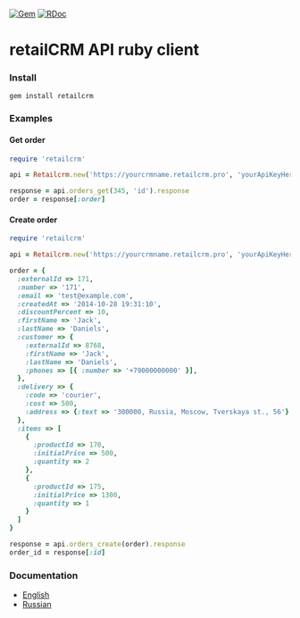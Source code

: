 [![Gem](https://img.shields.io/gem/v/retailcrm?color=red&style=flat-square)](https://rubygems.org/gems/retailcrm)
[![RDoc](https://img.shields.io/badge/RDoc-reference-red.svg?style=flat-square)](http://www.rubydoc.info/gems/retailcrm)

retailCRM API ruby client
=========================


### Install

```
gem install retailcrm
```

### Examples

#### Get order

```ruby
require 'retailcrm'

api = Retailcrm.new('https://yourcrmname.retailcrm.pro', 'yourApiKeyHere')

response = api.orders_get(345, 'id').response
order = response[:order]

```

#### Create order

```ruby
require 'retailcrm'

api = Retailcrm.new('https://yourcrmname.retailcrm.pro', 'yourApiKeyHere')

order = {
  :externalId => 171,
  :number => '171',
  :email => 'test@example.com',
  :createdAt => '2014-10-28 19:31:10',
  :discountPercent => 10,
  :firstName => 'Jack',
  :lastName => 'Daniels',
  :customer => {
    :externalId => 8768,
    :firstName => 'Jack',
    :lastName => 'Daniels',
    :phones => [{ :number => '+79000000000' }],
  },
  :delivery => {
    :code => 'courier',
    :cost => 500,
    :address => {:text => '300000, Russia, Moscow, Tverskaya st., 56'}
  },
  :items => [
    {
      :productId => 170,
      :initialPrice => 500,
      :quantity => 2
    },
    {
      :productId => 175,
      :initialPrice => 1300,
      :quantity => 1
    }
  ]
}

response = api.orders_create(order).response
order_id = response[:id]

```

### Documentation

* [English](https://help.retailcrm.pro/Developers)
* [Russian](https://help.retailcrm.ru/Developers)
